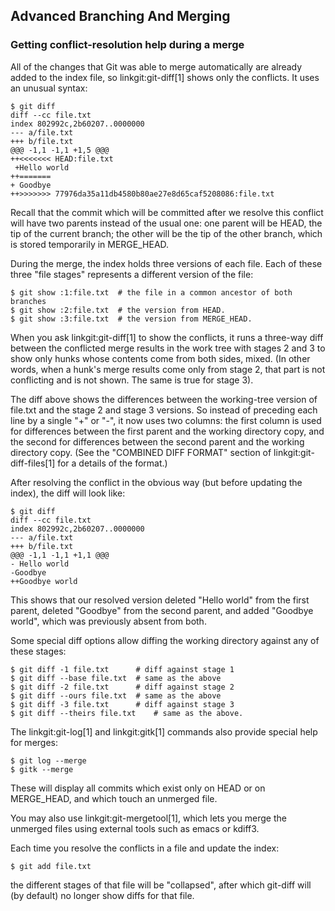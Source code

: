 ## Advanced Branching And Merging ##

### Getting conflict-resolution help during a merge ###

All of the changes that Git was able to merge automatically are
already added to the index file, so linkgit:git-diff[1] shows only
the conflicts.  It uses an unusual syntax:

    $ git diff
    diff --cc file.txt
    index 802992c,2b60207..0000000
    --- a/file.txt
    +++ b/file.txt
    @@@ -1,1 -1,1 +1,5 @@@
    ++<<<<<<< HEAD:file.txt
     +Hello world
    ++=======
    + Goodbye
    ++>>>>>>> 77976da35a11db4580b80ae27e8d65caf5208086:file.txt

Recall that the commit which will be committed after we resolve this
conflict will have two parents instead of the usual one: one parent
will be HEAD, the tip of the current branch; the other will be the
tip of the other branch, which is stored temporarily in MERGE_HEAD.

During the merge, the index holds three versions of each file.  Each of
these three "file stages" represents a different version of the file:

	$ git show :1:file.txt	# the file in a common ancestor of both branches
	$ git show :2:file.txt	# the version from HEAD.
	$ git show :3:file.txt	# the version from MERGE_HEAD.

When you ask linkgit:git-diff[1] to show the conflicts, it runs a
three-way diff between the conflicted merge results in the work tree with
stages 2 and 3 to show only hunks whose contents come from both sides,
mixed. (In other words, when a hunk's merge results come only from stage 2,
that part is not conflicting and is not shown.  The same is true for stage 3).

The diff above shows the differences between the working-tree version of
file.txt and the stage 2 and stage 3 versions.  So instead of preceding
each line by a single "+" or "-", it now uses two columns: the first
column is used for differences between the first parent and the working
directory copy, and the second for differences between the second parent
and the working directory copy.  (See the "COMBINED DIFF FORMAT" section
of linkgit:git-diff-files[1] for a details of the format.)

After resolving the conflict in the obvious way (but before updating the
index), the diff will look like:

    $ git diff
    diff --cc file.txt
    index 802992c,2b60207..0000000
    --- a/file.txt
    +++ b/file.txt
    @@@ -1,1 -1,1 +1,1 @@@
    - Hello world
    -Goodbye
    ++Goodbye world

This shows that our resolved version deleted "Hello world" from the
first parent, deleted "Goodbye" from the second parent, and added
"Goodbye world", which was previously absent from both.

Some special diff options allow diffing the working directory against
any of these stages:

    $ git diff -1 file.txt		# diff against stage 1
    $ git diff --base file.txt	# same as the above
    $ git diff -2 file.txt		# diff against stage 2
    $ git diff --ours file.txt	# same as the above
    $ git diff -3 file.txt		# diff against stage 3
    $ git diff --theirs file.txt	# same as the above.

The linkgit:git-log[1] and linkgit:gitk[1] commands also provide special help
for merges:

    $ git log --merge
    $ gitk --merge

These will display all commits which exist only on HEAD or on
MERGE_HEAD, and which touch an unmerged file.

You may also use linkgit:git-mergetool[1], which lets you merge the
unmerged files using external tools such as emacs or kdiff3.

Each time you resolve the conflicts in a file and update the index:

    $ git add file.txt

the different stages of that file will be "collapsed", after which
git-diff will (by default) no longer show diffs for that file.
